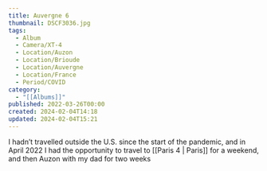 ```yaml
---
title: Auvergne 6
thumbnail: DSCF3036.jpg
tags:
  - Album
  - Camera/XT-4
  - Location/Auzon
  - Location/Brioude
  - Location/Auvergne
  - Location/France
  - Period/COVID
category:
  - "[[Albums]]"
published: 2022-03-26T00:00
created: 2024-02-04T14:18
updated: 2024-02-04T15:21
---
```

I hadn’t travelled outside the U.S. since the start of the pandemic, and in April 2022 I had the opportunity to travel to [[Paris 4 | Paris]] for a weekend, and then Auzon with my dad for two weeks
